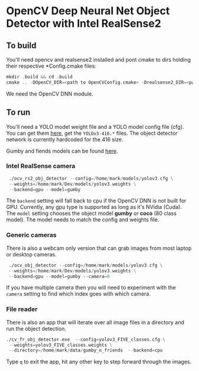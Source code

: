 # OpenCV Deep Neural Net Object Detector with Intel RealSense2

## To build

You'll need opencv and realsense2 installed and pont cmake to dirs holding their respective *Config.cmake files:
```asm
mkdir .build && cd .build
cmake .. -DOpenCV_DIR=<path to OpenCVConfig.cmake> -Drealsense2_DIR=<path to realsense2Config.cmake>
```
We need the OpenCV DNN module.

## To run 

You'll need a YOLO model weight file and a YOLO model config file (cfg).
You can get them [here](https://pjreddie.com/darknet/yolo/), get the `YOLOv3-416.*` files. The object detector network is currently hardcoded for the 416 size.

Gumby and fiends models can be found [here](https://drive.google.com/drive/folders/1Z4tikenkAGshfk9R0B77TEgwZcyqGEE8?usp=sharing).

### Intel RealSense camera
```asm
 ./ocv_rs2_obj_detector --config=/home/mark/models/yolov3.cfg \
 --weights=/home/mark/Dev/models/yolov3.weights \
 --backend=gpu --model=gumby
```

The `backend` setting will fall back to cpu if the OpenCV DNN is not built for GPU.
Currently, any gpu type is supported as long as it's NVidia (Cuda).  
The `model` setting chooses the object model **gumby** or **coco** (80 class model). The model needs to match the config 
and weights file.


### Generic cameras
There is also a webcam only version that can grab images from most laptop or desktop cameras.

```asm
 ./ocv_obj_detector --config=/home/mark/models/yolov3.cfg \
 --weights=/home/mark/Dev/models/yolov3.weights \
 --backend=gpu --model=gumby --camera=0
```
If you have multiple camera then you will need to experiment with the `camera` setting 
to find which index goes with which camera.

### File reader
There is also an app that will iterate over all image files in a directory
and run the object detection.
```asm
./cv_fr_obj_detector.exe  --config=yolov3_FIVE_classes.cfg \
 --weights=yolov3_FIVE_classes.weights \
 --directory=/home/mark/data/gumby_n_friends  --backend=cpu
```
Type `q` to exit the app, hit any other key to step forward through the images.
